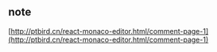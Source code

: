 ## note 

[http://ptbird.cn/react-monaco-editor.html/comment-page-1](http://ptbird.cn/react-monaco-editor.html/comment-page-1)
